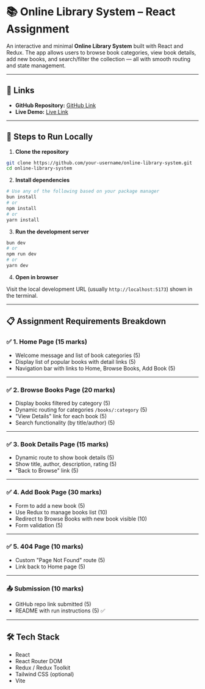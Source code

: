 # 📚 Online Library System – React Assignment

An interactive and minimal **Online Library System** built with React and Redux. The app allows users to browse book categories, view book details, add new books, and search/filter the collection — all with smooth routing and state management.

---

## 🔗 Links

- **GitHub Repository:** [GitHub Link](https://github.com/your-username/online-library-system)
- **Live Demo:** [Live Link](https://your-live-url.vercel.app)

---

## 🚀 Steps to Run Locally

1. **Clone the repository**

```bash
git clone https://github.com/your-username/online-library-system.git
cd online-library-system
```

2. **Install dependencies**

```bash
# Use any of the following based on your package manager
bun install
# or
npm install
# or
yarn install
```

3. **Run the development server**

```bash
bun dev
# or
npm run dev
# or
yarn dev
```

4. **Open in browser**

Visit the local development URL (usually `http://localhost:5173`) shown in the terminal.

---

## 📋 Assignment Requirements Breakdown

### ✅ 1. Home Page (15 marks)
- Welcome message and list of book categories (5)
- Display list of popular books with detail links (5)
- Navigation bar with links to Home, Browse Books, Add Book (5)

---

### ✅ 2. Browse Books Page (20 marks)
- Display books filtered by category (5)
- Dynamic routing for categories `/books/:category` (5)
- "View Details" link for each book (5)
- Search functionality (by title/author) (5)

---

### ✅ 3. Book Details Page (15 marks)
- Dynamic route to show book details (5)
- Show title, author, description, rating (5)
- "Back to Browse" link (5)

---

### ✅ 4. Add Book Page (30 marks)
- Form to add a new book (5)
- Use Redux to manage books list (10)
- Redirect to Browse Books with new book visible (10)
- Form validation (5)

---

### ✅ 5. 404 Page (10 marks)
- Custom "Page Not Found" route (5)
- Link back to Home page (5)

---

### 📤 Submission (10 marks)
- GitHub repo link submitted (5)
- README with run instructions (5) ✅

---

## 🛠️ Tech Stack

- React
- React Router DOM
- Redux / Redux Toolkit
- Tailwind CSS (optional)
- Vite